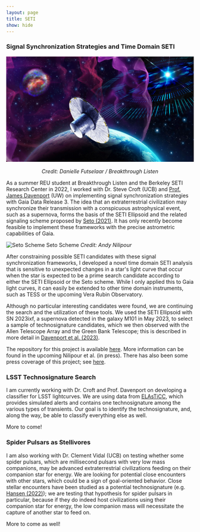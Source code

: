 ```yaml
---
layout: page
title: SETI
show: hide
---
```


### Signal Synchronization Strategies and Time Domain SETI
![SETI Ellipsoid](/images/seto_scheme.jpg "SETI Ellipsoid")
*<p style="text-align: center;">Credit: Danielle Futselaar / Breakthrough Listen</p>*

As a summer REU student at Breakthrough Listen and the Berkeley SETI Research Center in 2022, I worked with Dr. Steve Croft (UCB) and [Prof. James Davenport](https://jradavenport.github.io/) (UW) on implementing signal synchronization strategies with Gaia Data Release 3. The idea that an extraterrestrial civilization may synchronize their transmission with a conspicuous astrophysical event, such as a supernova, forms the basis of the SETI Ellipsoid and the related signaling scheme proposed by [Seto (2021)](https://iopscience.iop.org/article/10.3847/1538-4357/ac0c7b). It has only recently become feasible to implement these frameworks with the precise astrometric capabilities of Gaia.

![Seto Scheme](/images/setoAnimation.gif "Seto Scheme")
Seto Scheme *Credit: Andy Nilipour*

After constraining possible SETI candidates with these signal synchronization frameworks, I developed a novel time domain SETI analysis that is sensitive to unexpected changes in a star's light curve that occur when the star is expected to be a prime search candidate according to either the SETI Ellipsoid or the Seto scheme. While I only applied this to Gaia light curves, it can easily be extended to other time domain instruments, such as TESS or the upcoming Vera Rubin Observatory.

Although no particular interesting candidates were found, we are continuing the search and the utilization of these tools. We used the SETI Ellipsoid with SN 2023ixf, a supernova detected in the galaxy M101 in May 2023, to select a sample of technosignature candidates, which we then observed with the Allen Telescope Array and the Green Bank Telescope; this is described in more detail in [Davenport et al. (2023)](https://iopscience.iop.org/article/10.3847/2515-5172/acdc24).

The repository for this project is available [here](https://github.com/anilipour/Gaia-DR3-Time-Domain-SETI). More information can be found in the upcoming Nilipour et al. (in press). There has also been some press coverage of this project; see [here](https://www.economist.com/science-and-technology/2023/01/18/ideas-for-finding-et-are-getting-more-inventive).


### LSST Technosignature Search

I am currently working with Dr. Croft and Prof. Davenport on developing a classifier for LSST lightcurves. We are using data from [ELAsTiCC](https://github.com/LSSTDESC/elasticc), which provides simulated alerts and contains one technosignature among the various types of transients. Our goal is to identify the technosignature, and, along the way, be able to classify everything else as well.

More to come!

### Spider Pulsars as Stellivores

I am also working with Dr. Clement Vidal (UCB) on testing whether some spider pulsars, which are millisecond pulsars with very low mass companions, may be advanced extraterrestrial civilizations feeding on their companion star for energy. We are looking for potential close encounters with other stars, which could be a sign of goal-oriented behavior. Close stellar encounters have been studied as a potential technosignature (e.g. [Hansen (2022)](https://iopscience.iop.org/article/10.3847/1538-3881/ac3a8b)); we are testing that hypothesis for spider pulsars in particular, because if they do indeed host civilizations using their companion star for energy, the low companion mass will necessitate the capture of another star to feed on.

More to come as well!